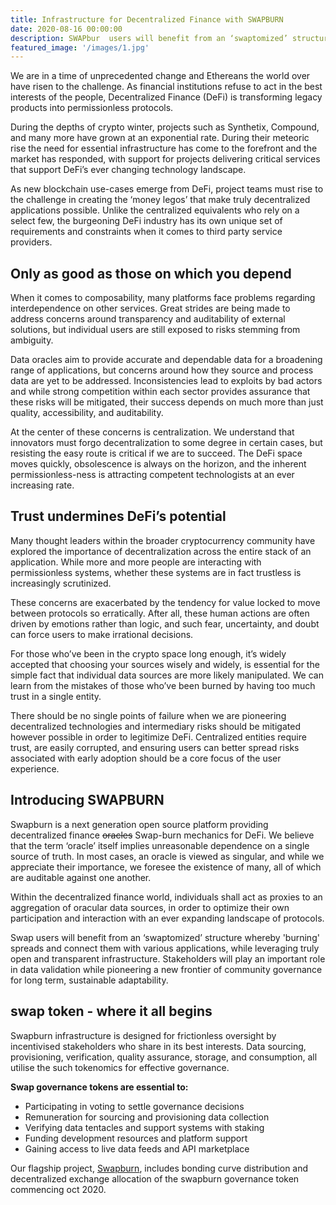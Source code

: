 ```yaml
---
title: Infrastructure for Decentralized Finance with SWAPBURN
date: 2020-08-16 00:00:00
description: SWAPbur  users will benefit from an ‘swaptomized’ structure whereby 'burning' connect them with various applications, while leveraging truly open and transparent infrastructure.
featured_image: '/images/1.jpg'
---
```


We are in a time of unprecedented change and Ethereans the world over have risen to the challenge. As financial institutions refuse to act in the best interests of the people, Decentralized Finance (DeFi) is transforming legacy products into permissionless protocols. 

During the depths of crypto winter, projects such as Synthetix, Compound, and many more have grown at an exponential rate. During their meteoric rise the need for essential infrastructure has come to the forefront and the market has responded, with support for projects delivering critical services that support DeFi’s ever changing technology landscape.

As new blockchain use-cases emerge from DeFi, project teams must rise to the challenge in creating the ‘money legos’ that make truly decentralized applications possible. Unlike the centralized equivalents who rely on a select few, the burgeoning DeFi industry has its own unique set of requirements and constraints when it comes to third party service providers.

## Only as good as those on which you depend 

When it comes to composability, many platforms face problems regarding interdependence on other services. Great strides are being made to address concerns around transparency and auditability of external solutions, but individual users are still exposed to risks stemming from ambiguity. 

Data oracles aim to provide accurate and dependable data for a broadening range of applications, but concerns around how they source and process data are yet to be addressed. Inconsistencies lead to exploits by bad actors and while strong competition within each sector provides assurance that these risks will be mitigated, their success depends on much more than just quality, accessibility, and auditability. 

At the center of these concerns is centralization. We understand that innovators must forgo decentralization to some degree in certain cases, but resisting the easy route is critical if we are to succeed. The DeFi space moves quickly, obsolescence is always on the horizon, and the inherent permissionless-ness is attracting competent technologists at an ever increasing rate. 

## Trust undermines DeFi’s potential 

Many thought leaders within the broader cryptocurrency community have explored the importance of decentralization across the entire stack of an application. While more and more people are interacting with permissionless systems, whether these systems are in fact trustless is increasingly scrutinized. 

These concerns are exacerbated by the tendency for value locked to move between protocols so erratically. After all, these human actions are often driven by emotions rather than logic, and such fear, uncertainty, and doubt can force users to make irrational decisions. 

For those who’ve been in the crypto space long enough, it’s widely accepted that choosing your sources wisely and widely, is essential for the simple fact that individual data sources are more likely manipulated. We can learn from the mistakes of those who’ve been burned by having too much trust in a single entity. 

There should be no single points of failure when we are pioneering decentralized technologies and intermediary risks should be mitigated however possible in order to legitimize DeFi. Centralized entities require trust, are easily corrupted, and ensuring users can better spread risks associated with early adoption should be a core focus of the user experience. 

## Introducing SWAPBURN

Swapburn is a next generation open source platform providing decentralized finance <s>oracles</s> Swap-burn mechanics for DeFi. We believe that the term ‘oracle’ itself implies unreasonable dependence on a single source of truth. In most cases, an oracle is viewed as singular, and while we appreciate their importance, we foresee the existence of many, all of which are auditable against one another. 

Within the decentralized finance world, individuals shall act as proxies to an aggregation of oracular data sources, in order to optimize their own participation and interaction with an ever expanding landscape of protocols. 

Swap users will benefit from an ‘swaptomized’ structure whereby 'burning' spreads and connect them with various applications, while leveraging truly open and transparent infrastructure. Stakeholders will play an important role in data validation while pioneering a new frontier of community governance for long term, sustainable adaptability.

## swap token - where it all begins

Swapburn infrastructure is designed for frictionless oversight by incentivised stakeholders who share in its best interests. Data sourcing, provisioning, verification, quality assurance, storage, and consumption, all utilise the such tokenomics for effective governance. 

**Swap governance tokens are essential to:**

* Participating in voting to settle governance decisions
* Remuneration for sourcing and provisioning data collection
* Verifying data tentacles and support systems with staking
* Funding development resources and platform support
* Gaining access to live data feeds and API marketplace

Our flagship project, [Swapburn](/projects/token), includes bonding curve distribution and decentralized exchange allocation of the swapburn governance token commencing oct 2020.
